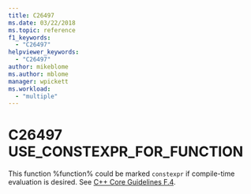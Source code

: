 ```yaml
---
title: C26497
ms.date: 03/22/2018
ms.topic: reference
f1_keywords:
  - "C26497"
helpviewer_keywords:
  - "C26497"
author: mikeblome
ms.author: mblome
manager: wpickett
ms.workload:
  - "multiple"
---
```

# C26497 USE_CONSTEXPR_FOR_FUNCTION

This function %function% could be marked `constexpr` if compile-time evaluation is desired. See [C++ Core Guidelines F.4](https://github.com/isocpp/CppCoreGuidelines/blob/master/CppCoreGuidelines.md#Rf-constexpr).
